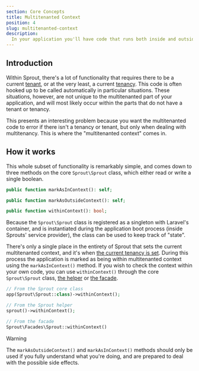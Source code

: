 ```yaml
---
section: Core Concepts
title: Multitenanted Context
position: 4
slug: multitenanted-context
description:
  In your application you'll have code that runs both inside and outside the multitenanted context. When outside, you don't want multitenanted code running, right?
---
```


## Introduction

Within Sprout, there's a lot of functionality that requires there to be a current [tenant](tenants),
or at the very least, a current [tenancy](tenancies).
This code is often hooked up to be called automatically in particular situations.
These situations, however, are not unique to the multitenanted part of your application,
and will most likely occur within the parts that do not have a tenant or tenancy.

This presents an interesting problem
because you want the multitenanted code to error if there isn't a tenancy or tenant,
but only when dealing with multitenancy.
This is where the "multitenanted context" comes in.

## How it works

This whole subset of functionality is remarkably simple,
and comes down to three methods on the core `Sprout\Sprout` class, which either read or write a single boolean.

```php
public function markAsInContext(): self;

public function markAsOutsideContext(): self;

public function withinContext(): bool;
```

Because the `Sprout\Sprout` class is registered as a singleton with Laravel's container,
and is instantiated during the application boot process (inside Sprouts' service provider),
the class can be used to keep track of "state".

There's only a single place in the entirety of Sprout that sets the current multitenanted context,
and it's when [the current tenancy is set](tenancies#using-the-sprout-core).
During this process the application is marked
as being within multitenanted context using the `markAsInContext()` method.
If you wish to check the context within your own code,
you can use `withinContext()` through the core `Sprout\Sprout` class, [the helper](helpers#sprout)
or [the facade](facades#sprout).

```php
// From the Sprout core class
app(Sprout\Sprout::class)->withinContext();

// From the Sprout helper
sprout()->withinContext();

// From the facade
Sprout\Facades\Sprout::withinContext()
```

> [!WARNING]
> The `markAsOutsideContext()` and `markAsInContext()` methods should only be used
> if you fully understand what you're doing, and are prepared to deal with the possible side effects.
